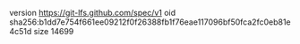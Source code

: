 version https://git-lfs.github.com/spec/v1
oid sha256:b1dd7e754f661ee09212f0f26388fb1f76eae117096bf50fca2fc0eb81e4c51d
size 14699
